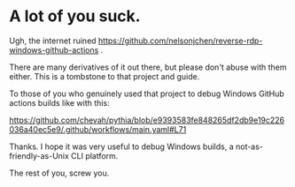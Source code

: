 # A lot of you suck.

Ugh, the internet ruined https://github.com/nelsonjchen/reverse-rdp-windows-github-actions .

There are many derivatives of it out there, but please don't abuse with them either. This is a tombstone to that project and guide. 

To those of you who genuinely used that project to debug Windows GitHub actions builds like with this:

https://github.com/chevah/pythia/blob/e9393583fe848265df2db9e19c226036a40ec5e9/.github/workflows/main.yaml#L71

Thanks. I hope it was very useful to debug Windows builds, a not-as-friendly-as-Unix CLI platform.

The rest of you, screw you.
